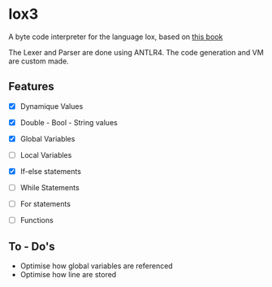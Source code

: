 # lox3

A byte code interpreter for the language lox, based on [this book](https://craftinginterpreters.com/)

The Lexer and Parser are done using ANTLR4.
The code generation and VM are custom made.

## Features

- [x] Dynamique Values
- [x] Double - Bool - String values
- [x] Global Variables
- [ ] Local Variables
- [x] If-else statements
- [ ] While Statements
- [ ] For statements
- [ ] Functions


## To - Do's
- Optimise how global variables are referenced
- Optimise how line are stored
